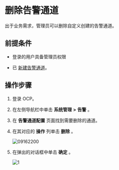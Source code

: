 删除告警通道 
===========================

出于业务需求，管理员可以删除自定义创建的告警通道。

前提条件 
-------------------------

* 登录的用户具备管理员权限

  

* 已 [新建告警通道](/zh-CN/3.ob-cloud-platform/10.use-alert-management/8.create-alarm-channel.md)。

  




操作步骤 
-------------------------

1. 登录 OCP。

   

2. 在左侧导航栏中单击 **系统管理** **\>** **告警** 。

   

3. 在 **告警通道配置** 页面找到需要删除的通道。

   

4. 在其对应的 **操作** 列单击 **删除** 。

   ![09162200](https://help-static-aliyun-doc.aliyuncs.com/assets/img/zh-CN/6270562361/p327473.png)
   

5. 在弹出的对话框中单击 **确定** 。

   ![1](https://help-static-aliyun-doc.aliyuncs.com/assets/img/zh-CN/5248190061/p169308.png)
   



